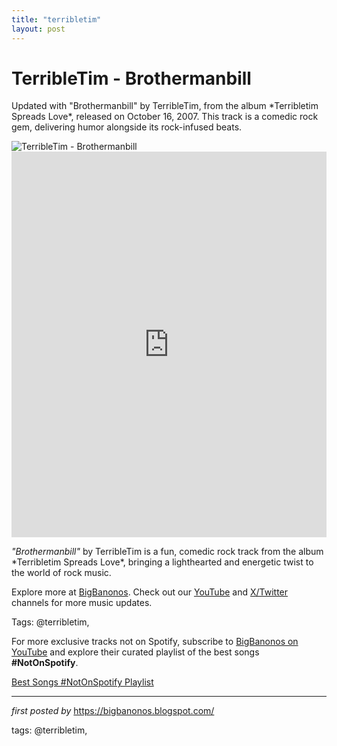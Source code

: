 ```yaml
---
title: "terribletim"
layout: post
---
```

<!-- Title of the Post -->
<h1 >TerribleTim - Brothermanbill</h1> <!-- Introductory Text -->
<p >Updated with "Brothermanbill" by TerribleTim, from the album *Terribletim Spreads Love*, released on October 16, 2007. This track is a comedic rock gem, delivering humor alongside its rock-infused beats.</p> <!-- Featured Image -->
<div > <img src="https://images.genius.com/ed5e37019c6b01a497f31039bf890752.755x755x1.png" alt="TerribleTim - Brothermanbill" />
</div> <!-- YouTube Video Embed -->
<div > <iframe width="100%" height="617" src="https://www.youtube.com/embed/6UQ-M6nLfLI" title="TerribleTim - Brothermanbill" frameborder="0" allow="accelerometer; autoplay; clipboard-write; encrypted-media; gyroscope; picture-in-picture; web-share" referrerpolicy="strict-origin-when-cross-origin" allowfullscreen></iframe>
</div> <!-- Song Information -->
<div > <p><em>"Brothermanbill"</em> by TerribleTim is a fun, comedic rock track from the album *Terribletim Spreads Love*, bringing a lighthearted and energetic twist to the world of rock music.</p>
</div> <!-- Footer Links -->
<div > <p>Explore more at <a href="https://bigbanonos.blogspot.com/" target="_blank">BigBanonos</a>. Check out our <a href="https://www.youtube.com/@BigBanonos" target="_blank">YouTube</a> and <a href="https://x.com/bigbanonos" target="_blank">X/Twitter</a> channels for more music updates.</p>
</div> <!-- Tags -->
<p >Tags: @terribletim,</p>


<!--Subscribe and Playlist Links-->
<div>
    <p>For more exclusive tracks not on Spotify, subscribe to <a href="https://www.youtube.com/@BigBanonos" target="_blank">BigBanonos on YouTube</a> and explore their curated playlist of the best songs <strong>#NotOnSpotify</strong>.</p>
    <p><a href="https://www.youtube.com/playlist?list=PLtuNtuTatqI0kFahUCbtbfenC_ET5O_tr" target="_blank">Best Songs #NotOnSpotify Playlist<br /></a></p></div>

<hr />

<p><em>first posted by</em> <a href="https://bigbanonos.blogspot.com/" rel="noopener" target="_new">https://bigbanonos.blogspot.com/</a></p>

<p>tags: @terribletim,</p>
